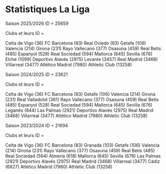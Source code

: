 # Statistiques La Liga

Saison 2025/2026 ID = 25659

Clubs et leurs ID =

Celta de Vigo (36)
FC Barcelona (83)
Real Oviedo (93)
Getafe (106)
Valencia (214)
Girona (231)
Rayo Vallecano (377)
Osasuna (459)
Real Betis (485)
Espanyol (528)
Real Sociedad (594)
Mallorca (645)
Sevilla (676)
Elche (1099)
Deportivo Alavés (2975)
Levante (3457)
Real Madrid (3468)
Villarreal (3477)
Atlético Madrid (7980)
Athletic Club (13258)

Saison 2024/2025 ID = 23621

Clubs et leurs ID =

Celta de Vigo (36)
FC Barcelona (83)
Getafe (106)
Valencia (214)
Girona (231)
Real Valladolid (361)
Rayo Vallecano (377)
Osasuna (459)
Real Betis (485)
Espanyol (528)
Real Sociedad (594)
Mallorca (645)
Sevilla (676)
Leganés (844)
Las Palmas (2921)
Deportivo Alavés (2975)
Real Madrid (3468)
Villarreal (3477)
Atlético Madrid (7980)
Athletic Club (13258)

Saison 2023/2024 ID = 21694

Clubs et leurs ID =

Celta de Vigo (36)
FC Barcelona (83)
Granada (103)
Getafe (106)
Valencia (214)
Girona (231)
Rayo Vallecano (377)
Osasuna (459)
Real Betis (485)
Real Sociedad (594)
Almería (618)
Mallorca (645)
Sevilla (676)
Las Palmas (2921)
Deportivo Alavés (2975)
Real Madrid (3468)
Villarreal (3477)
Cádiz (6827)
Atlético Madrid (7980)
Athletic Club (13258)